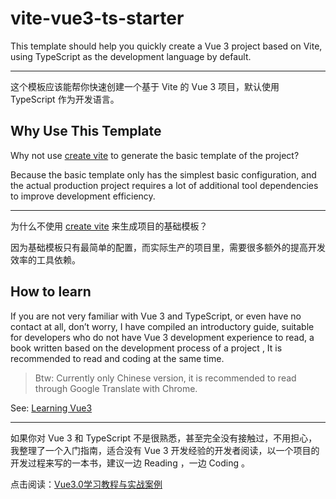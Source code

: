 # vite-vue3-ts-starter

This template should help you quickly create a Vue 3 project based on Vite, using TypeScript as the development language by default.

---

这个模板应该能帮你快速创建一个基于 Vite 的 Vue 3 项目，默认使用 TypeScript 作为开发语言。

## Why Use This Template

Why not use [create vite](https://github.com/vitejs/vite/tree/main/packages/create-vite) to generate the basic template of the project?

Because the basic template only has the simplest basic configuration, and the actual production project requires a lot of additional tool dependencies to improve development efficiency.

---

为什么不使用 [create vite](https://github.com/vitejs/vite/tree/main/packages/create-vite) 来生成项目的基础模板？

因为基础模板只有最简单的配置，而实际生产的项目里，需要很多额外的提高开发效率的工具依赖。

## How to learn

If you are not very familiar with Vue 3 and TypeScript, or even have no contact at all, don’t worry, I have compiled an introductory guide, suitable for developers who do not have Vue 3 development experience to read, a book written based on the development process of a project , It is recommended to read and coding at the same time.

> Btw: Currently only Chinese version, it is recommended to read through Google Translate with Chrome.

See: [Learning Vue3](https://vue3.chengpeiquan.com/)

---

如果你对 Vue 3 和 TypeScript 不是很熟悉，甚至完全没有接触过，不用担心，我整理了一个入门指南，适合没有 Vue 3 开发经验的开发者阅读，以一个项目的开发过程来写的一本书，建议一边 Reading ，一边 Coding 。

点击阅读：[Vue3.0学习教程与实战案例](https://vue3.chengpeiquan.com/)
